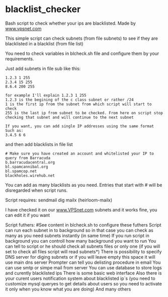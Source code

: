 blacklist_checker
=================

Bash script to check whether your ips are blacklisted.
Made by www.vpsnet.com

This simple script can check subnets (from file subnets) to see if they are blacklisted in a blacklist (from file list)

You need to check variables in blcheck.sh file and configure them by your requirements.

Just add subnets in file sub like this:

	1.2.3 1 255
	2.3.4 15 255
	8.6.4 200 255

	for example I'll explain 1.2.3 1 255
	1.2.3 is the begining of the c class subnet or rather /24
	1 is the first ip from the subnet from which script will start to check
	255 is the last ip from subnet to be checked. From here on script stop checking that subnet and will continue to the next subnet
	
	If you want, you can add single IP addresses using the same format
	Such as:
	3.4.5 6 6
  
and then add blacklists in file list

	# Make sure you have created an account and whitelisted your IP to query from Barracuda
	b.barracudacentral.org
	bl.spamcannibal.org
	bl.spamcop.net
	blackholes.wirehub.net
	
You can add as many blacklists as you need.
Entries that start with # will be disregarded when script runs.

Script requires:
	sendmail
	dig
	mailx (heirloom-mailx)

I have checked it on our www.VPSnet.com subnets and it works fine, you can edit it if you want

Script futhers:
#See content in blcheck.sh to configure these futhers
Script can run each subnet in to background so in that case you can check as many as you need subnets instantly (in same time)
If you run script in background you can controll how many background you want to run
You can tell to script or he should check all subnets files or only one (if you will set to check all files script will read subnets*)
There is possibility to specify DNS server for diging subnets or if you will leave empty this space it will use main dns server
Prompter can tell you delisting procedure in email
You can use smtp or simpe mail from server
You can use database to store logs and curently blacklisted ips
There is some basic web interface
Also there is your curent users notification system about blacklisted ip`s (you need to customize mysql queryes to get details about users so you need to activate it only when you know what you are doing)
And many others

